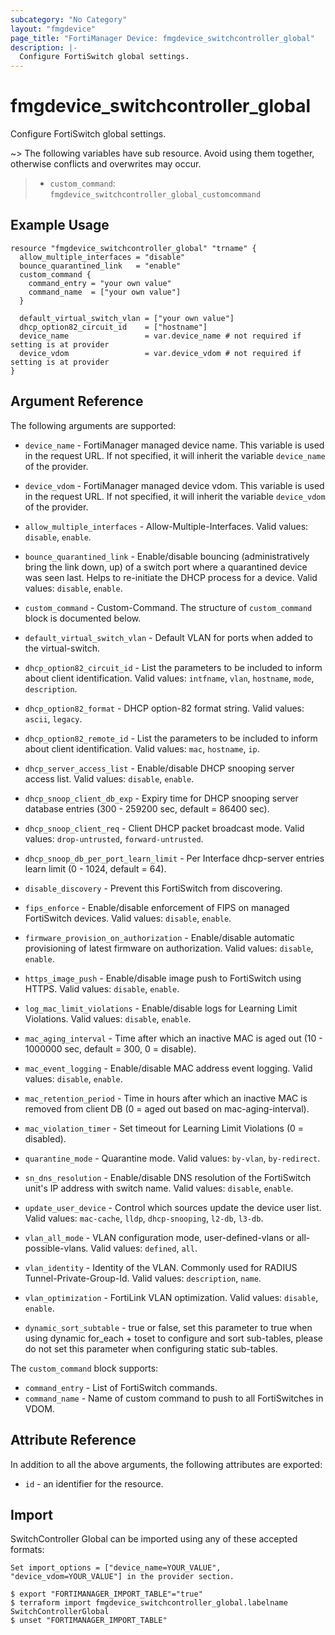 ```yaml
---
subcategory: "No Category"
layout: "fmgdevice"
page_title: "FortiManager Device: fmgdevice_switchcontroller_global"
description: |-
  Configure FortiSwitch global settings.
---
```


# fmgdevice_switchcontroller_global
Configure FortiSwitch global settings.

~> The following variables have sub resource. Avoid using them together, otherwise conflicts and overwrites may occur.
>- `custom_command`: `fmgdevice_switchcontroller_global_customcommand`



## Example Usage

```hcl
resource "fmgdevice_switchcontroller_global" "trname" {
  allow_multiple_interfaces = "disable"
  bounce_quarantined_link   = "enable"
  custom_command {
    command_entry = "your own value"
    command_name  = ["your own value"]
  }

  default_virtual_switch_vlan = ["your own value"]
  dhcp_option82_circuit_id    = ["hostname"]
  device_name                 = var.device_name # not required if setting is at provider
  device_vdom                 = var.device_vdom # not required if setting is at provider
}
```

## Argument Reference


The following arguments are supported:

* `device_name` - FortiManager managed device name. This variable is used in the request URL. If not specified, it will inherit the variable `device_name` of the provider.
* `device_vdom` - FortiManager managed device vdom. This variable is used in the request URL. If not specified, it will inherit the variable `device_vdom` of the provider.

* `allow_multiple_interfaces` - Allow-Multiple-Interfaces. Valid values: `disable`, `enable`.

* `bounce_quarantined_link` - Enable/disable bouncing (administratively bring the link down, up) of a switch port where a quarantined device was seen last. Helps to re-initiate the DHCP process for a device. Valid values: `disable`, `enable`.

* `custom_command` - Custom-Command. The structure of `custom_command` block is documented below.
* `default_virtual_switch_vlan` - Default VLAN for ports when added to the virtual-switch.
* `dhcp_option82_circuit_id` - List the parameters to be included to inform about client identification. Valid values: `intfname`, `vlan`, `hostname`, `mode`, `description`.

* `dhcp_option82_format` - DHCP option-82 format string. Valid values: `ascii`, `legacy`.

* `dhcp_option82_remote_id` - List the parameters to be included to inform about client identification. Valid values: `mac`, `hostname`, `ip`.

* `dhcp_server_access_list` - Enable/disable DHCP snooping server access list. Valid values: `disable`, `enable`.

* `dhcp_snoop_client_db_exp` - Expiry time for DHCP snooping server database entries (300 - 259200 sec, default = 86400 sec).
* `dhcp_snoop_client_req` - Client DHCP packet broadcast mode. Valid values: `drop-untrusted`, `forward-untrusted`.

* `dhcp_snoop_db_per_port_learn_limit` - Per Interface dhcp-server entries learn limit (0 - 1024, default = 64).
* `disable_discovery` - Prevent this FortiSwitch from discovering.
* `fips_enforce` - Enable/disable enforcement of FIPS on managed FortiSwitch devices. Valid values: `disable`, `enable`.

* `firmware_provision_on_authorization` - Enable/disable automatic provisioning of latest firmware on authorization. Valid values: `disable`, `enable`.

* `https_image_push` - Enable/disable image push to FortiSwitch using HTTPS. Valid values: `disable`, `enable`.

* `log_mac_limit_violations` - Enable/disable logs for Learning Limit Violations. Valid values: `disable`, `enable`.

* `mac_aging_interval` - Time after which an inactive MAC is aged out (10 - 1000000 sec, default = 300, 0 = disable).
* `mac_event_logging` - Enable/disable MAC address event logging. Valid values: `disable`, `enable`.

* `mac_retention_period` - Time in hours after which an inactive MAC is removed from client DB (0 = aged out based on mac-aging-interval).
* `mac_violation_timer` - Set timeout for Learning Limit Violations (0 = disabled).
* `quarantine_mode` - Quarantine mode. Valid values: `by-vlan`, `by-redirect`.

* `sn_dns_resolution` - Enable/disable DNS resolution of the FortiSwitch unit's IP address with switch name. Valid values: `disable`, `enable`.

* `update_user_device` - Control which sources update the device user list. Valid values: `mac-cache`, `lldp`, `dhcp-snooping`, `l2-db`, `l3-db`.

* `vlan_all_mode` - VLAN configuration mode, user-defined-vlans or all-possible-vlans. Valid values: `defined`, `all`.

* `vlan_identity` - Identity of the VLAN. Commonly used for RADIUS Tunnel-Private-Group-Id. Valid values: `description`, `name`.

* `vlan_optimization` - FortiLink VLAN optimization. Valid values: `disable`, `enable`.

* `dynamic_sort_subtable` - true or false, set this parameter to true when using dynamic for_each + toset to configure and sort sub-tables, please do not set this parameter when configuring static sub-tables.

The `custom_command` block supports:

* `command_entry` - List of FortiSwitch commands.
* `command_name` - Name of custom command to push to all FortiSwitches in VDOM.


## Attribute Reference

In addition to all the above arguments, the following attributes are exported:
* `id` - an identifier for the resource.

## Import

SwitchController Global can be imported using any of these accepted formats:
```
Set import_options = ["device_name=YOUR_VALUE", "device_vdom=YOUR_VALUE"] in the provider section.

$ export "FORTIMANAGER_IMPORT_TABLE"="true"
$ terraform import fmgdevice_switchcontroller_global.labelname SwitchControllerGlobal
$ unset "FORTIMANAGER_IMPORT_TABLE"
```

